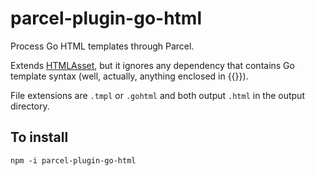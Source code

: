 # parcel-plugin-go-html

Process Go HTML templates through Parcel.

Extends [HTMLAsset](https://github.com/parcel-bundler/parcel/blob/master/packages/core/parcel-bundler/src/assets/HTMLAsset.js), but it ignores any dependency that contains Go template syntax (well, actually, anything enclosed in {{}}).

File extensions are ```.tmpl``` or ```.gohtml``` and both output ```.html``` in the output directory.

## To install

```npm -i parcel-plugin-go-html```
